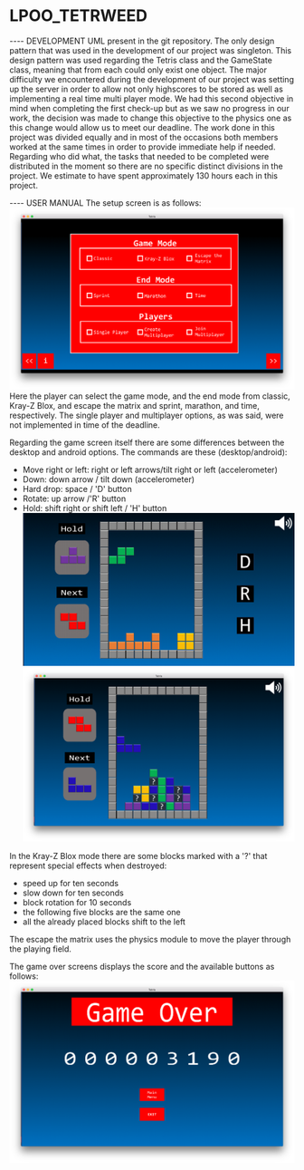 # LPOO_TETRWEED

---- DEVELOPMENT
  UML present in the git repository.
  The only design pattern that was used in the development of our project was singleton. This design pattern was used regarding the Tetris class and the GameState class, meaning that from each could only exist one object.
  The major difficulty we encountered during the development of our project was setting up the server in order to allow not only highscores to be stored as well as implementing a real time multi player mode. We had this second objective in mind when completing the first check-up but as we saw no progress in our work, the decision was made to change this objective to the physics one as this change would allow us to meet our deadline.
  The work done in this project was divided equally and in most of the occasions both members worked at the same times in order to provide immediate help if needed. Regarding who did what, the tasks that needed to be completed were distributed in the moment so there are no specific distinct divisions in the project. We estimate to have spent approximately 130 hours each in this project.

---- USER MANUAL
  The setup screen is as follows:  
![Link to game setup screenshot](https://github.com/MariaTeresaFerreira/LPOO_TETRIS/blob/master/Game%20Setup.png)
  Here the player can select the game mode, and the end mode from classic, Kray-Z Blox, and escape the matrix and sprint, marathon, and time, respectively. The single player and multiplayer options, as was said, were not implemented in time of the deadline.

  Regarding the game screen itself there are some differences between the desktop and android options.
  The commands are these (desktop/android):
  - Move right or left: right or left arrows/tilt right or left (accelerometer)
  - Down: down arrow / tilt down (accelerometer)
  - Hard drop: space / 'D' button
  - Rotate: up arrow /'R' button
  - Hold: shift right or shift left / 'H' button
![Link to Android Game screenshot](https://github.com/MariaTeresaFerreira/LPOO_TETRIS/blob/master/Android%20Game.png)
![Link to Desktop Game screenshot](https://github.com/MariaTeresaFerreira/LPOO_TETRIS/blob/master/Desktop%20Game.png)

  In the Kray-Z Blox mode there are some blocks marked with a '?' that represent special effects when destroyed:
  - speed up for ten seconds
  - slow down for ten seconds
  - block rotation for 10 seconds
  - the following five blocks are the same one
  - all the already placed blocks shift to the left
  
  The escape the matrix uses the physics module to move the player through the playing field.
  
  The game over screens displays the score and the available buttons as follows:  
![Link to Game Over screenshot](https://github.com/MariaTeresaFerreira/LPOO_TETRIS/blob/master/Game%20Over%20Screen.png)
